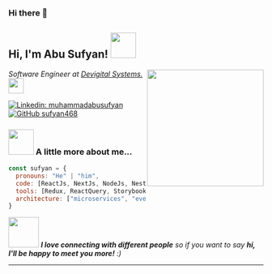 ### Hi there 👋
<h2> Hi, I'm Abu Sufyan! <img src="https://media.giphy.com/media/mGcNjsfWAjY5AEZNw6/giphy.gif" width="50"></h2>
<img align='right' src="https://media.giphy.com/media/l0WCSEg7VEOLE4mUEb/giphy.gif" width="230">
<p><em>Software Engineer at <a href="https://www.linkedin.com/company/devigital-systems/mycompany/">Devigital Systems.</a><img src="https://media.giphy.com/media/fYSnHlufseco8Fh93Z/giphy.gif" width="30"></br>
</em></p>

[![Linkedin: muhammadabusufyan](https://img.shields.io/badge/-muhammadabusufyan-blue?style=flat-square&logo=Linkedin&logoColor=white&link=https://www.linkedin.com/in/muhammadabusufyan/)](https://www.linkedin.com/in/muhammadabusufyan/)
[![GitHub sufyan468](https://img.shields.io/github/followers/sufyan468?label=follow&style=social)](https://github.com/sufyan468)


### <img src="https://media.giphy.com/media/VgCDAzcKvsR6OM0uWg/giphy.gif" width="50"> A little more about me...  

```javascript
const sufyan = {
  pronouns: "He" | "him",
  code: [ReactJs, NextJs, NodeJs, NestJs, Javascript, Typescript],
  tools: [Redux, ReactQuery, Storybook, Styled-Components, Jest, Docker],
  architecture: ["microservices", "event-driven", "design system pattern"],
}
```

<img src="https://media.giphy.com/media/LnQjpWaON8nhr21vNW/giphy.gif" width="60"> <em><b>I love connecting with different people</b> so if you want to say <b>hi, I'll be happy to meet you more!</b> :)</em>

---
